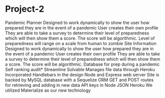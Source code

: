 # Project-2

Pandemic Planner
Designed to work dynamically to show the user how prepared they are in the event of a pandemic
User creates their own profile 
They are able to take a survey to determine their level of preparedness which will then show them a score. The score will be algorithmic.
Level of preparedness will range on a scale from human to zombie
Site Information
Designed to work dynamically to show the user how prepared they are in the event of a pandemic
User creates their own profile 
They are able to take a survey to determine their level of preparedness which will then show them a score. The score will be algorithmic.
Database for prep during a pandemic
Self ranking audit*
Streamline
Solvable
Manages file data through Heroku
Incorporated Handlebars in the design
Node and Express web server
Site is backed by MySQL database with a Sequelize ORM
GET and POST routes for retrieving and adding in new data
API keys in Node
JSON
Heroku
We utilized Materialize as our new technology
